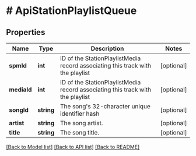 # # ApiStationPlaylistQueue

## Properties

Name | Type | Description | Notes
------------ | ------------- | ------------- | -------------
**spmId** | **int** | ID of the StationPlaylistMedia record associating this track with the playlist | [optional]
**mediaId** | **int** | ID of the StationPlaylistMedia record associating this track with the playlist | [optional]
**songId** | **string** | The song&#39;s 32-character unique identifier hash | [optional]
**artist** | **string** | The song artist. | [optional]
**title** | **string** | The song title. | [optional]

[[Back to Model list]](../../README.md#models) [[Back to API list]](../../README.md#endpoints) [[Back to README]](../../README.md)
